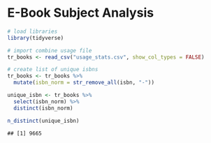 E-Book Subject Analysis
================

``` r
# load libraries
library(tidyverse)
```

``` r
# import combine usage file
tr_books <- read_csv("usage_stats.csv", show_col_types = FALSE)
```

``` r
# create list of unique isbns
tr_books <- tr_books %>%
  mutate(isbn_norm = str_remove_all(isbn, "-"))

unique_isbn <- tr_books %>%
  select(isbn_norm) %>%
  distinct(isbn_norm)

n_distinct(unique_isbn)
```

    ## [1] 9665
